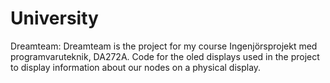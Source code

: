 # University

Dreamteam:
  Dreamteam is the project for my course Ingenjörsprojekt med programvaruteknik, DA272A. Code for the oled displays used in the project to display information about our nodes on a physical display.


